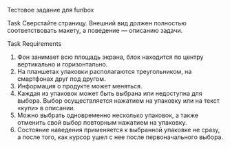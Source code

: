 Тестовое задание для funbox

Task
Сверстайте страницу. Внешний вид должен полностью 
соответствовать макету, а поведение — описанию задачи.

Task Requirements
1. Фон занимает всю площадь экрана, блок находится по центру вертикально и горизонтально. 
2. На планшетах упаковки располагаются треугольником, на смартфонах друг под другом. 
3. Информация о продукте может меняться. 
4. Каждая из упаковок может быть выбрана или недоступна для выбора. Выбор осуществляется нажатием на упаковку или на текст «купи» в описании. 
5. Можно выбрать одновременно несколько упаковок, а также отменить свой выбор повторным нажатием на упаковку. 
6. Состояние наведения применяется к выбранной упаковке не сразу, а после того, как курсор ушел с нее после первоначального выбора.
